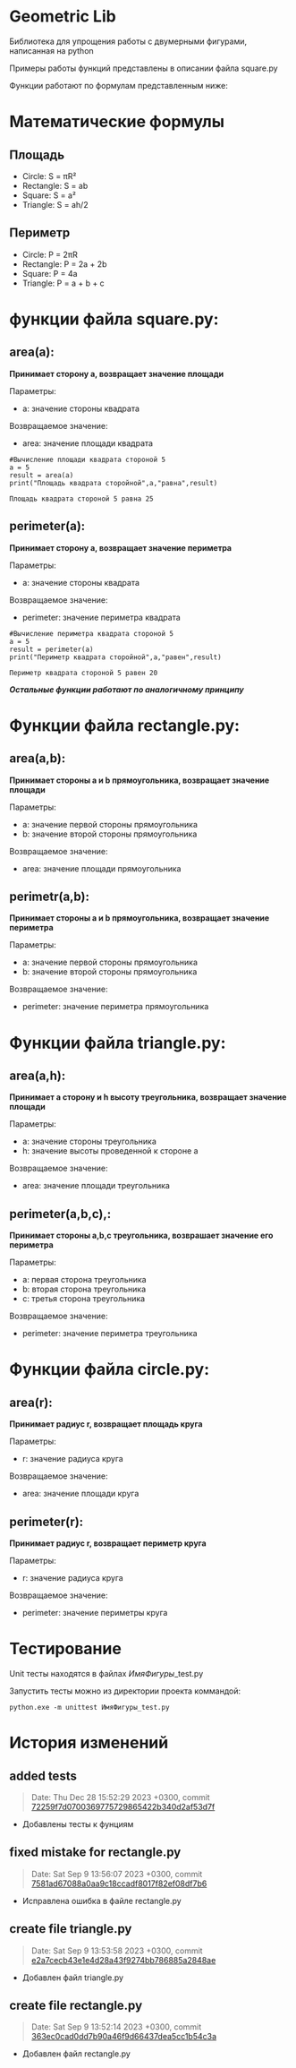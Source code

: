 # **Geometric Lib**
Библиотека для упрощения работы с двумерными фигурами, написанная на python

Примеры работы функций представлены в описании файла square.py

Функции работают по формулам представленным ниже:
# Математические формулы
## Площадь
- Circle: S = πR²
- Rectangle: S = ab
- Square: S = a²
- Triangle: S = ah/2

## Периметр
- Circle: P = 2πR
- Rectangle: P = 2a + 2b
- Square: P = 4a
- Triangle: P = a + b + c
# функции файла square.py:
## area(a):
**Принимает сторону а, возвращает значение площади**

Параметры:
- a: значение стороны квадрата

Возвращаемое значение:
- area: значение площади квадрата
```
#Вычисление площади квадрата стороной 5
a = 5
result = area(a)
print("Площадь квадрата сторойной",a,"равна",result)
```
```
Площадь квадрата стороной 5 равна 25
```
## perimeter(a):
**Принимает сторону a, возвращает значение периметра**

Параметры:
- a: значение стороны квадрата

Возвращаемое значение:
- perimeter: значение периметра квадрата
```
#Вычисление периметра квадрата стороной 5
a = 5
result = perimeter(a)
print("Периметр квадрата сторойной",a,"равен",result)
```
```
Периметр квадрата стороной 5 равен 20
```
***Остальные функции работают по аналогичному принципу***
# Функции файла rectangle.py:
## area(a,b):
**Принимает стороны a и b прямоугольника, возвращает значение площади**

Параметры:
- a: значение первой стороны прямоугольника
- b: значение второй стороны прямоугольника

Возвращаемое значение:
- area: значение площади прямоугольника
## perimetr(a,b):
**Принимает стороны a и b прямоугольника, возвращает значение периметра**

Параметры:
- a: значение первой стороны прямоугольника
- b: значение второй стороны прямоугольника

Возвращаемое значение:
- perimeter: значение периметра прямоугольника
# Функции файла triangle.py:
## area(a,h):
**Принимает a сторону и h высоту треугольника, возвращает значение площади**

Параметры:
- a: значение стороны треугольника
- h: значение высоты проведенной к стороне a

Возвращаемое значение:
- area: значение площади треугольника
## perimeter(a,b,c),:
**Принимает стороны a,b,c треугольника, возврашает значение его периметра**

Параметры:
- a: первая сторона треугольника
- b: вторая сторона треугольника
- c: третья сторона треугольника

Возвращаемое значение:
- perimeter: значение периметра треугольника
# Функции файла circle.py:
## area(r):
**Принимает радиус r, возвращает площадь круга**

Параметры:
- r: значение радиуса круга

Возвращаемое значение:
- area: значение площади круга

## perimeter(r):
**Принимает радиус r, возвращает периметр круга**

Параметры:
- r: значение радиуса круга

Возвращаемое значение:
- perimeter: значение периметры круга

# Тестирование
Unit тесты находятся в файлах *ИмяФигуры*_test.py

Запустить тесты можно из директории проекта коммандой:
```
python.exe -m unittest ИмяФигуры_test.py
```

# История изменений

## added tests
>Date:   Thu Dec 28 15:52:29 2023 +0300, commit [72259f7d0700369775729865422b340d2af53d7f](https://github.com/TFS11/geometric_lib/commit/72259f7d0700369775729865422b340d2af53d7f)
- Добавлены тесты к фунциям
## fixed mistake for rectangle.py
> Date:   Sat Sep 9 13:56:07 2023 +0300, commit [7581ad67088a0aa9c18ccadf8017f82ef08df7b6](https://github.com/TFS11/geometric_lib/commit/7581ad67088a0aa9c18ccadf8017f82ef08df7b6)
- Исправлена ошибка в файле rectangle.py
## create file triangle.py 
>Date:   Sat Sep 9 13:53:58 2023 +0300, commit [e2a7cecb43e1e4d28a43f9274bb786885a2848ae](https://github.com/TFS11/geometric_lib/commit/e2a7cecb43e1e4d28a43f9274bb786885a2848ae)
- Добавлен файл triangle.py
## create file rectangle.py
>Date:   Sat Sep 9 13:52:14 2023 +0300, commit [363ec0cad0dd7b90a46f9d66437dea5cc1b54c3a](https://github.com/TFS11/geometric_lib/commit/363ec0cad0dd7b90a46f9d66437dea5cc1b54c3a)
- Добавлен файл rectangle.py


